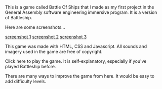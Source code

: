This is a game called Battle Of Ships that I made as my first project in the General Assembly software engineering immersive program. It is a version of Battleship.

Here are some screenshots...

[screenshot 1](battle-of-ships-01.png)
[screenshot 2](battle-of-ships-02.png)
[screenshot 3](battle-of-ships-03.png)

This game was made with HTML, CSS and Javascript. All sounds and imagery used in the game are free of copyright.

Click here to play the game. It is self-explanatory, especially if you've played Battleship before.

There are many ways to improve the game from here. It would be easy to add difficulty levels.

